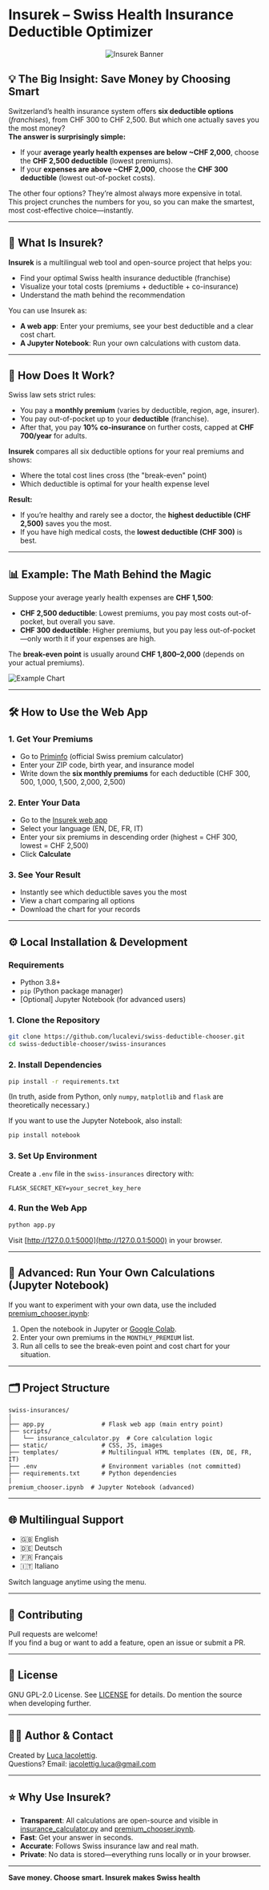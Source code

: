 # Insurek – Swiss Health Insurance Deductible Optimizer

<div style="text-align: center;">

![Insurek Banner](swiss-insurances/static/img/ch-flag.webp)

</div>

## 💡 The Big Insight: Save Money by Choosing Smart

Switzerland’s health insurance system offers **six deductible options** (*franchises*), from CHF 300 to CHF 2,500. But which one actually saves you the most money?  
**The answer is surprisingly simple:**  
- If your **average yearly health expenses are below ~CHF 2,000**, choose the **CHF 2,500 deductible** (lowest premiums).
- If your **expenses are above ~CHF 2,000**, choose the **CHF 300 deductible** (lowest out-of-pocket costs).

The other four options? They’re almost always more expensive in total.  
This project crunches the numbers for you, so you can make the smartest, most cost-effective choice—instantly.

---

## 🚀 What Is Insurek?

**Insurek** is a multilingual web tool and open-source project that helps you:
- Find your optimal Swiss health insurance deductible (franchise)
- Visualize your total costs (premiums + deductible + co-insurance)
- Understand the math behind the recommendation

You can use Insurek as:
- **A web app**: Enter your premiums, see your best deductible and a clear cost chart.
- **A Jupyter Notebook**: Run your own calculations with custom data.

<!-- ---

## 🌍 Try It Online

Visit [Insurek Online](https://iacolettig.it/swiss-insurances)   -->

---

## 🧠 How Does It Work?

Swiss law sets strict rules:
- You pay a **monthly premium** (varies by deductible, region, age, insurer).
- You pay out-of-pocket up to your **deductible** (franchise).
- After that, you pay **10% co-insurance** on further costs, capped at **CHF 700/year** for adults.

**Insurek** compares all six deductible options for your real premiums and shows:
- Where the total cost lines cross (the "break-even" point)
- Which deductible is optimal for your health expense level

**Result:**  
- If you’re healthy and rarely see a doctor, the **highest deductible (CHF 2,500)** saves you the most.
- If you have high medical costs, the **lowest deductible (CHF 300)** is best.

---

## 📊 Example: The Math Behind the Magic

Suppose your average yearly health expenses are **CHF 1,500**:
- **CHF 2,500 deductible**: Lowest premiums, you pay most costs out-of-pocket, but overall you save.
- **CHF 300 deductible**: Higher premiums, but you pay less out-of-pocket—only worth it if your expenses are high.

The **break-even point** is usually around **CHF 1,800–2,000** (depends on your actual premiums).

![Example Chart](chart.png)

---

## 🛠️ How to Use the Web App

### 1. Get Your Premiums
- Go to [Priminfo](https://www.priminfo.admin.ch/) (official Swiss premium calculator)
- Enter your ZIP code, birth year, and insurance model
- Write down the **six monthly premiums** for each deductible (CHF 300, 500, 1,000, 1,500, 2,000, 2,500)

### 2. Enter Your Data
- Go to the [Insurek web app](https://www.insurek.ch)
- Select your language (EN, DE, FR, IT)
- Enter your six premiums in descending order (highest = CHF 300, lowest = CHF 2,500)
- Click **Calculate**

### 3. See Your Result
- Instantly see which deductible saves you the most
- View a chart comparing all options
- Download the chart for your records

---

## ⚙️ Local Installation & Development

### Requirements

- Python 3.8+
- `pip` (Python package manager)
- [Optional] Jupyter Notebook (for advanced users)

### 1. Clone the Repository

```bash
git clone https://github.com/lucalevi/swiss-deductible-chooser.git
cd swiss-deductible-chooser/swiss-insurances
```

### 2. Install Dependencies

```bash
pip install -r requirements.txt
```

(In truth, aside from Python, only `numpy`, `matplotlib` and `flask` are theoretically necessary.)


If you want to use the Jupyter Notebook, also install:

```bash
pip install notebook
```

### 3. Set Up Environment

Create a `.env` file in the `swiss-insurances` directory with:

```
FLASK_SECRET_KEY=your_secret_key_here
```

### 4. Run the Web App

```bash
python app.py
```

Visit [http://127.0.0.1:5000](http://127.0.0.1:5000) in your browser.

---

## 📒 Advanced: Run Your Own Calculations (Jupyter Notebook)

If you want to experiment with your own data, use the included [premium_chooser.ipynb](premium_chooser.ipynb):

1. Open the notebook in Jupyter or [Google Colab](https://colab.research.google.com/).
2. Enter your own premiums in the `MONTHLY_PREMIUM` list.
3. Run all cells to see the break-even point and cost chart for your situation.

---

## 🗂️ Project Structure

```
swiss-insurances/
│
├── app.py                # Flask web app (main entry point)
├── scripts/
│   └── insurance_calculator.py  # Core calculation logic
├── static/               # CSS, JS, images
├── templates/            # Multilingual HTML templates (EN, DE, FR, IT)
├── .env                  # Environment variables (not committed)
├── requirements.txt      # Python dependencies
|
premium_chooser.ipynb  # Jupyter Notebook (advanced)
```

---

## 🌐 Multilingual Support

- 🇬🇧 English
- 🇩🇪 Deutsch
- 🇫🇷 Français
- 🇮🇹 Italiano

Switch language anytime using the menu.

---

## 🤝 Contributing

Pull requests are welcome!  
If you find a bug or want to add a feature, open an issue or submit a PR.

---

## 📖 License

GNU GPL-2.0 License. See [LICENSE](LICENSE) for details. Do mention the source when developing further.

---

## 🙋‍♂️ Author & Contact

Created by [Luca Iacolettig](https://www.linkedin.com/in/luca-iacolettig/).  
Questions? Email: [iacolettig.luca@gmail.com](mailto:iacolettig.luca@gmail.com)

---

## ⭐️ Why Use Insurek?

- **Transparent**: All calculations are open-source and visible in [insurance_calculator.py](swiss-insurances/scripts/insurance_calculator.py) and [premium_chooser.ipynb](premium_chooser.ipynb).
- **Fast**: Get your answer in seconds.
- **Accurate**: Follows Swiss insurance law and real math.
- **Private**: No data is stored—everything runs locally or in your browser.

---

**Save money. Choose smart. Insurek makes Swiss health**